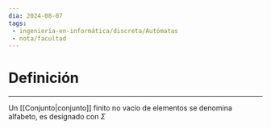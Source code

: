 ```yaml
---
dia: 2024-08-07
tags: 
 - ingeniería-en-informática/discreta/Autómatas
 - nota/facultad
---
```

# Definición
---
Un [[Conjunto|conjunto]] finito no vacío de elementos se denomina alfabeto, es designado con $\Sigma$
